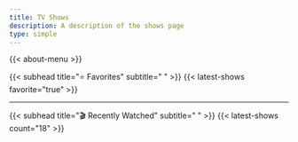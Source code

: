 ```yaml
---
title: TV Shows
description: A description of the shows page
type: simple
---
```


{{< about-menu >}}

{{< subhead title="⭐️ Favorites" subtitle=" " >}}
{{< latest-shows favorite="true" >}}

---

{{< subhead title="🎬 Recently Watched" subtitle=" " >}}
{{< latest-shows count="18" >}}